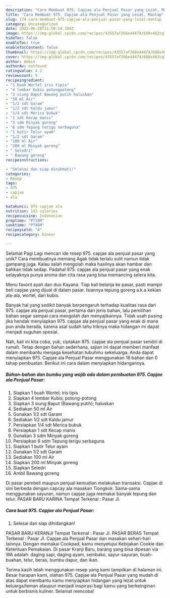 ```yaml
---
description: "Cara Membuat 975. Capjae ala Penjual Pasar yang Lezat, Mantap"
title: "Cara Membuat 975. Capjae ala Penjual Pasar yang Lezat, Mantap"
slug: 174-cara-membuat-975-capjae-ala-penjual-pasar-yang-lezat-mantap
category: Uncategorized
date: 2022-06-28T21:59:14.194Z
image: https://img-global.cpcdn.com/recipes/43557af266e44474/680x482cq70/975-capjae-ala-penjual-pasar-foto-resep-utama.jpg
hideToc: false
enableToc: true
enableTocContent: false
thumbnail: https://img-global.cpcdn.com/recipes/43557af266e44474/680x482cq70/975-capjae-ala-penjual-pasar-foto-resep-utama.jpg
cover: https://img-global.cpcdn.com/recipes/43557af266e44474/680x482cq70/975-capjae-ala-penjual-pasar-foto-resep-utama.jpg
author: Admin
authorAv: notfound
ratingvalue: 4.2
reviewcount: 9
recipeingredient:
- "1 buah Wortel iris tipis"
- "4 lembar Kubis potongpotong"
- "3 siung Baput Bawang putih haluskan"
- "50 ml Air"
- "1/2 sdt Garam"
- "1/2 sdt Kaldu jamur"
- "1/4 sdt Merica bubuk"
- "1 sdt Kecap manis"
- "3 sdm Minyak goreng"
- "6 sdm Tepung terigu serbaguna"
- "1 butir Telur ayam"
- "1/2 sdt Garam"
- "100 ml Air"
- "200 ml Minyak goreng"
- " Seledri"
- " Bawang goreng"
recipeinstructions:

- "Selesai dan siap dinikmati!"
categories:
- Resep
tags:
- 975
- capjae
- ala

katakunci: 975 capjae ala 
nutrition: 143 calories
recipecuisine: Indonesian
preptime: "PT19M"
cooktime: "PT46M"
recipeyield: "4"
recipecategory: Dinner

---
```



Selamat Pagi Lagi mencari ide resep 975. capjae ala penjual pasar yang unik? Cara membuatnya memang Agak tidak terlalu sulit namun tidak gampang juga. Kalau salah mengolah maka hasilnya akan hambar dan bahkan tidak sedap. Padahal 975. capjae ala penjual pasar yang enak selayaknya punya aroma dan cita rasa yang bisa memancing selera kita.


Menu favorit ayah dan duo Kayana. Tiap kali belanja ke pasar, pasti mampir beli capjae yang dijual di dalam pasar. Isiannya tepung goreng a.k.a kekian ala-ala, wortel, dan kubis.

Banyak hal yang sedikit banyak berpengaruh terhadap kualitas rasa dari 975. capjae ala penjual pasar, pertama dari jenis bahan, lalu pemilihan bahan segar sampai cara mengolah dan menyajikannya. Tidak usah pusing jika hendak menyiapkan 975. capjae ala penjual pasar yang enak di mana pun anda berada, karena asal sudah tahu triknya maka hidangan ini dapat menjadi suguhan spesial.


Nah, kali ini kita coba, yuk, ciptakan 975. capjae ala penjual pasar sendiri di rumah. Tetap dengan bahan sederhana, sajian ini dapat memberi manfaat dalam membantu menjaga kesehatan tubuhmu sekeluarga. Anda dapat menyiapkan 975. Capjae ala Penjual Pasar menggunakan 16 bahan dan 0 tahap pembuatan. Berikut ini cara dalam menyiapkan hidangannya.

<!--inarticleads1-->

##### Bahan-bahan dan bumbu yang wajib ada dalam pembuatan 975. Capjae ala Penjual Pasar:

1. Siapkan 1 buah Wortel; iris tipis
1. Siapkan 4 lembar Kubis; potong-potong
1. Siapkan 3 siung Baput (Bawang putih); haluskan
1. Sediakan 50 ml Air
1. Gunakan 1/2 sdt Garam
1. Sediakan 1/2 sdt Kaldu jamur
1. Persiapkan 1/4 sdt Merica bubuk
1. Persiapkan 1 sdt Kecap manis
1. Gunakan 3 sdm Minyak goreng
1. Persiapkan 6 sdm Tepung terigu serbaguna
1. Siapkan 1 butir Telur ayam
1. Gunakan 1/2 sdt Garam
1. Sediakan 100 ml Air
1. Siapkan 200 ml Minyak goreng
1. Siapkan  Seledri
1. Ambil  Bawang goreng


Di pasar pembeli maupun penjual kemudian melakukan transaksi. Capjae di sini berbeda dengan capcay ala masakan Tiongkok. Sama-sama menggunakan sayuran, namun capjae juga memakai banyak tepung dan telur. PASAR BARU KARINA Tempat Terkenal : Pasar Jl. 

<!--inarticleads2-->

##### Cara buat 975. Capjae ala Penjual Pasar:


1. Selesai dan siap dihidangkan!

PASAR BARU KERANJI Tempat Terkenal : Pasar Jl. PASAR BERAS Tempat Terkenal : Pasar Jl. Capjae ala Penjual Pasar dan masakan sehari-hari lainnya. Dengan memakai Cookpad, kamu menyetujui Kebijakan Cookie dan Ketentuan Pemakaian. Di pasar Kranji Baru, barang yang bisa dipesan via WA adalah: daging sapi, daging ayam, sembako, sayur-sayuran, buah-buahan, telur, beras, bumbu dapur, dan ikan. 

Terima kasih telah menggunakan resep yang kami tampilkan di halaman ini. Besar harapan kami, olahan 975. Capjae ala Penjual Pasar yang mudah di atas dapat membantu kamu menyiapkan hidangan yang lezat untuk keluarga/teman ataupun menjadi inspirasi bagi kamu yang berkeinginan untuk berbisnis kuliner. Selamat mencoba!
